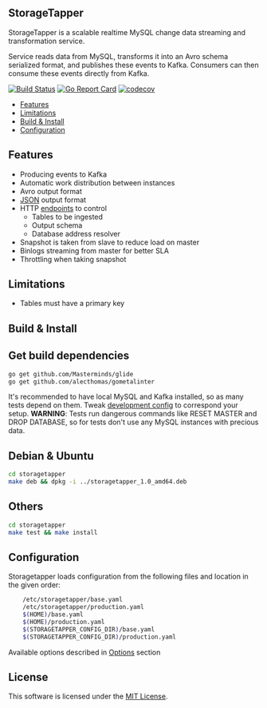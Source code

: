 StorageTapper
--------------

StorageTapper is a scalable realtime MySQL change data streaming and
transformation service.

Service reads data from MySQL, transforms it into an Avro schema
serialized format, and publishes these events to Kafka. Consumers can then
consume these events directly from Kafka.

[![Build Status](https://travis-ci.org/uber/storagetapper.svg?branch=master)](https://travis-ci.org/uber/storagetapper)
[![Go Report Card](https://goreportcard.com/badge/github.com/uber/storagetapper)](https://goreportcard.com/report/github.com/uber/storagetapper)
[![codecov](https://codecov.io/gh/uber/storagetapper/branch/master/graph/badge.svg)](https://codecov.io/gh/uber/storagetapper)

- [Features](#features)
- [Limitations](#limitations)
- [Build & Install](#build--install)
- [Configuration](#configuration)

Features
--------

  * Producing events to Kafka
  * Automatic work distribution between instances
  * Avro output format
  * [JSON](./doc/commonformat.md) output format
  * HTTP [endpoints](./doc/endpoints.md) to control
      * Tables to be ingested
      * Output schema
      * Database address resolver
  * Snapshot is taken from slave to reduce load on master
  * Binlogs streaming from master for better SLA
  * Throttling when taking snapshot

Limitations
-----------
  * Tables must have a primary key

Build & Install
---------------

## Get build dependencies
```sh
go get github.com/Masterminds/glide
go get github.com/alecthomas/gometalinter
```

It's recommended to have local MySQL and Kafka installed, so as many tests
depend on them. Tweak [development config](./config/development.yaml) to
correspond your setup.
**WARNING**: Tests run dangerous commands like RESET MASTER and DROP
DATABASE, so for tests don't use any MySQL instances with precious data.

## Debian & Ubuntu
```sh
cd storagetapper
make deb && dpkg -i ../storagetapper_1.0_amd64.deb
```

## Others
```sh
cd storagetapper
make test && make install
```

Configuration
-------------

Storagetapper loads configuration from the following files and location in the
given order:
```sh
    /etc/storagetapper/base.yaml
    /etc/storagetapper/production.yaml
    $(HOME)/base.yaml
    $(HOME)/production.yaml
    $(STORAGETAPPER_CONFIG_DIR)/base.yaml
    $(STORAGETAPPER_CONFIG_DIR)/production.yaml
```

Available options described in [Options](./doc/options.md) section

License
-------
This software is licensed under the [MIT License](LICENSE).


